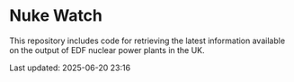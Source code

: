 # Nuke Watch

This repository includes code for retrieving the latest information available on the output of EDF nuclear power plants in the UK.

Last updated: 2025-06-20 23:16